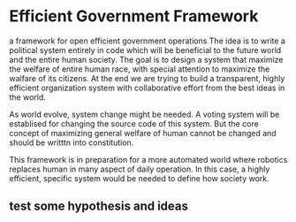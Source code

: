 # Efficient Government Framework
a framework for open efficient government operations
The idea is to write a political system entirely in code which will be beneficial to the future world and the entire human society.
The goal is to design a system that maximize the welfare of entire human race, with special attention to maximize the walfare of its citizens. At the end we are trying to build a transparent, highly efficient organization system with collaborative effort from the best ideas in the world.

As world evolve, system change might be needed. A voting system will be establised for changing the source code of this system. But the core concept of maximizing general welfare of human cannot be changed and should be writttn into constitution.

This framework is in preparation for a more automated world where robotics replaces human in many aspect of daily operation. In this case, a highly efficient, specific system would be needed to define how society work.


## test some hypothesis and ideas 
